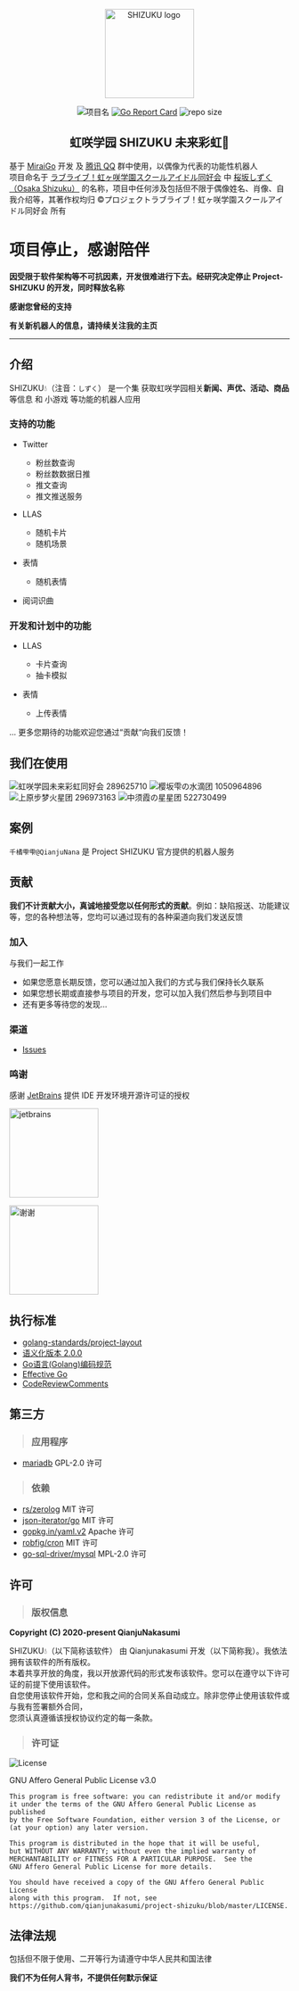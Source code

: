 <p align="center">
    <img width="160" src="https://s1.ax1x.com/2020/07/05/Up59PK.png" alt="SHIZUKU logo">
</p>
<p align="center">
    <img src="https://img.shields.io/badge/%E9%A1%B9%E7%9B%AE%E5%90%8D-SHIZUKU%F0%9F%92%A7-brightgreen?style=flat-square" alt="项目名">
    <a href="https://goreportcard.com/report/github.com/qianjunakasumi/project-shizuku"><img src="https://goreportcard.com/badge/github.com/qianjunakasumi/project-shizuku?style=flat-square" alt="Go Report Card"></a>
    <img src="https://img.shields.io/github/repo-size/qianjunakasumi/project-shizuku?style=flat-square" alt="repo size">
</p>

<h2 align="center">虹咲学园 SHIZUKU 未来彩虹🌈</h2>

基于 [MiraiGo](https://github.com/Mrs4s/MiraiGo) 开发 及 [腾讯 QQ](https://im.qq.com/) 群中使用，以偶像为代表的功能性机器人  
项目命名于 [ラブライブ！虹ヶ咲学園スクールアイドル同好会](http://lovelive-anime.jp/nijigasaki/) 中 [桜坂しずく（Osaka Shizuku）](https://lovelive-as.bushimo.jp/member/shizuku/) 的名称，项目中任何涉及包括但不限于偶像姓名、肖像、自我介绍等，其著作权均归 ©プロジェクトラブライブ！虹ヶ咲学園スクールアイドル同好会 所有

# 项目停止，感谢陪伴

**因受限于软件架构等不可抗因素，开发很难进行下去。经研究决定停止 Project-SHIZUKU 的开发，同时释放名称**

**感谢您曾经的支持**

**有关新机器人的信息，请持续关注我的主页**

---

## 介绍

SHIZUKU💧（注音：`しずく`） 是一个集 获取虹咲学园相关**新闻、声优、活动、商品**等信息 和 小游戏 等功能的机器人应用

### 支持的功能

- Twitter
    - 粉丝数查询
    - 粉丝数数据日推
    - 推文查询
    - 推文推送服务
    
- LLAS
    - 随机卡片
    - 随机场景
    
- 表情
    - 随机表情
    
- 阅词识曲

### 开发和计划中的功能

- LLAS
    - 卡片查询
    - 抽卡模拟

- 表情
    - 上传表情

... 更多您期待的功能欢迎您通过“贡献“向我们反馈！


## 我们在使用

![虹咲学园未来彩虹同好会 289625710](https://s1.ax1x.com/2020/08/18/duNsUJ.jpg)
![樱坂雫の水滴团 1050964896](https://s1.ax1x.com/2020/08/18/du19eA.jpg)
![上原步梦火星团 296973163](https://s1.ax1x.com/2020/08/18/du1Pot.jpg)
![中须霞の星星团 522730499](https://s1.ax1x.com/2020/08/18/du1CdI.jpg)


## 案例

`千橘雫雫@QianjuNana` 是 Project SHIZUKU 官方提供的机器人服务

## 贡献

**我们不计贡献大小，真诚地接受您以任何形式的贡献**。例如：缺陷报送、功能建议等，您的各种想法等，您均可以通过现有的各种渠道向我们发送反馈

### 加入

与我们一起工作

- 如果您愿意长期反馈，您可以通过加入我们的方式与我们保持长久联系
- 如果您想长期或直接参与项目的开发，您可以加入我们然后参与到项目中
- 还有更多等待您的发现...

### **渠道**

- [Issues](https://github.com/qianjunakasumi/project-shizuku/issues)

### 鸣谢

感谢 [JetBrains](https://www.jetbrains.com/?from=project-shizuku) 提供 IDE 开发环境开源许可证的授权

[
<img width="160" src="https://s1.ax1x.com/2020/09/11/wtU9YT.png" alt="jetbrains">
](https://www.jetbrains.com/?from=project-shizuku)

<img width="160" src="https://s1.ax1x.com/2020/05/16/YcD4De.png" alt="谢谢">

## 执行标准

- [golang-standards/project-layout](https://github.com/golang-standards/project-layout)
- [语义化版本 2.0.0](https://semver.org/lang/zh-CN/)
- [Go语言(Golang)编码规范](https://www.bookstack.cn/read/go-code-convention/zh-CN-README.md)
- [Effective Go](https://golang.org/doc/effective_go.html)
- [CodeReviewComments](https://github.com/golang/go/wiki/CodeReviewComments)

## 第三方

> ### 应用程序

- [mariadb](https://mariadb.com/) GPL-2.0 许可

> ### 依赖

- [rs/zerolog](https://github.com/rs/zerolog) MIT 许可
- [json-iterator/go](https://github.com/json-iterator/go) MIT 许可
- [gopkg.in/yaml.v2](https://gopkg.in/yaml.v2) Apache 许可
- [robfig/cron](https://github.com/robfig/cron/) MIT 许可
- [go-sql-driver/mysql](https://github.com/go-sql-driver/mysql) MPL-2.0 许可

## 许可

> ### 版权信息

**Copyright (C) 2020-present  QianjuNakasumi**

SHIZUKU💧（以下简称该软件） 由 Qianjunakasumi 开发（以下简称我）。我依法拥有该软件的所有版权。  
本着共享开放的角度，我以开放源代码的形式发布该软件。您可以在遵守以下许可证的前提下使用该软件。  
自您使用该软件开始，您和我之间的合同关系自动成立。除非您停止使用该软件或与我有签署额外合同，  
您须认真遵循该授权协议约定的每一条款。

> ### 许可证

![License](https://img.shields.io/github/license/qianjunakasumi/project-shizuku?style=flat-square)

GNU Affero General Public License v3.0

```
This program is free software: you can redistribute it and/or modify
it under the terms of the GNU Affero General Public License as published
by the Free Software Foundation, either version 3 of the License, or
(at your option) any later version.

This program is distributed in the hope that it will be useful,
but WITHOUT ANY WARRANTY; without even the implied warranty of
MERCHANTABILITY or FITNESS FOR A PARTICULAR PURPOSE.  See the
GNU Affero General Public License for more details.

You should have received a copy of the GNU Affero General Public License
along with this program.  If not, see https://github.com/qianjunakasumi/project-shizuku/blob/master/LICENSE.
```

## 法律法规

包括但不限于使用、二开等行为请遵守中华人民共和国法律

**我们不为任何人背书，不提供任何默示保证**
